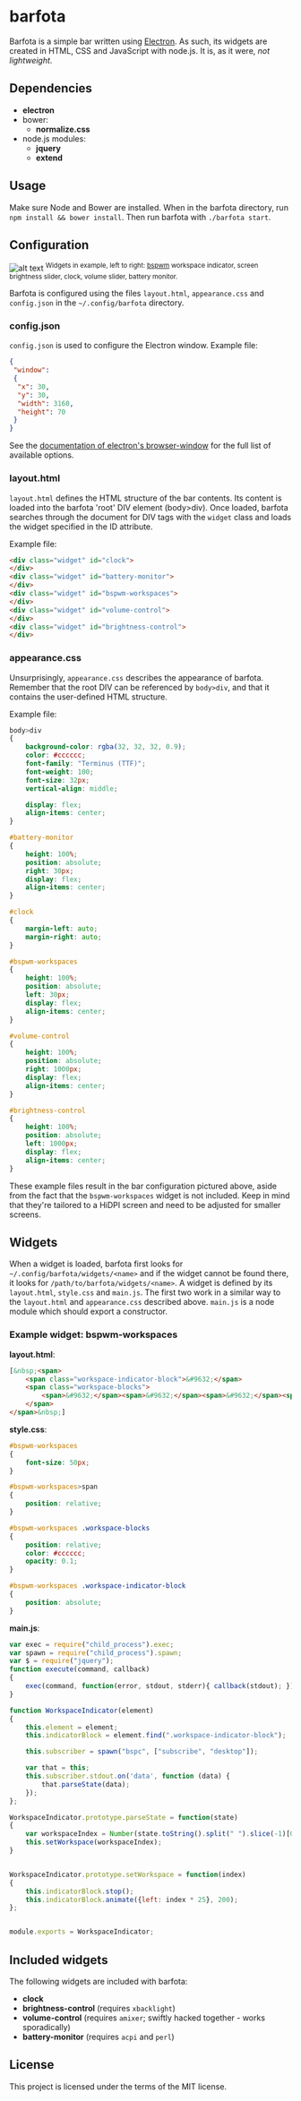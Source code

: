 # barfota
Barfota is a simple bar written using [Electron](http://electron.atom.io/). As such, its widgets are created in HTML, CSS and JavaScript with node.js.
It is, as it were, *not lightweight*.


## Dependencies
* **electron**
* bower:
  * **normalize.css**
* node.js modules:
  * **jquery**
  * **extend**


## Usage
Make sure Node and Bower are installed. When in the barfota directory, run `npm install && bower install`. Then run barfota with `./barfota start`.


## Configuration
![alt text](http://i.imgur.com/8NWQdEp.png "example bar configuration")
<sup>Widgets in example, left to right: [bspwm](https://github.com/baskerville/bspwm) workspace indicator, screen brightness slider, clock, volume slider, battery monitor.</sup>

Barfota is configured using the files `layout.html`, `appearance.css` and `config.json` in the `~/.config/barfota` directory.

### config.json
`config.json` is used to configure the Electron window. Example file:
```json
{
 "window":
 {
  "x": 30,
  "y": 30,
  "width": 3160,
  "height": 70
 }
}
```

See the [documentation of electron's browser-window](https://github.com/atom/electron/blob/master/docs/api/browser-window.md) for the full list of available options.

### layout.html
`layout.html` defines the HTML structure of the bar contents. Its content is loaded into the barfota 'root' DIV element (body>div). Once loaded, barfota searches through the document for DIV tags with the `widget` class and loads the widget specified in the ID attribute.

Example file:
```html
<div class="widget" id="clock">
</div>
<div class="widget" id="battery-monitor">
</div>
<div class="widget" id="bspwm-workspaces">
</div>
<div class="widget" id="volume-control">
</div>
<div class="widget" id="brightness-control">
</div>
```

### appearance.css
Unsurprisingly, `appearance.css` describes the appearance of barfota. Remember that the root DIV can be referenced by `body>div`, and that it contains the user-defined HTML structure.

Example file:
```css
body>div
{
	background-color: rgba(32, 32, 32, 0.9);
	color: #cccccc;
	font-family: "Terminus (TTF)";
	font-weight: 100;
	font-size: 32px;
	vertical-align: middle;

	display: flex;
	align-items: center;
}

#battery-monitor
{
	height: 100%;
	position: absolute;
	right: 30px;
	display: flex;
	align-items: center;
}

#clock
{
	margin-left: auto;
	margin-right: auto;
}

#bspwm-workspaces
{
	height: 100%;
	position: absolute;
	left: 30px;
	display: flex;
	align-items: center;
}

#volume-control
{
	height: 100%;
	position: absolute;
	right: 1000px;
	display: flex;
	align-items: center;
}

#brightness-control
{
	height: 100%;
	position: absolute;
	left: 1000px;
	display: flex;
	align-items: center;
}
```

These example files result in the bar configuration pictured above, aside from the fact that the `bspwm-workspaces` widget is not included. Keep in mind that they're tailored to
a HiDPI screen and need to be adjusted for smaller screens.


## Widgets
When a widget is loaded, barfota first looks for `~/.config/barfota/widgets/<name>` and if the widget cannot be found there, it looks for `/path/to/barfota/widgets/<name>`. A widget is defined by its `layout.html`, `style.css` and `main.js`. The first two work in a similar way to the `layout.html` and `appearance.css` described above. `main.js` is a node module which should export a constructor.

### Example widget: bspwm-workspaces

**layout.html**:
```html
[&nbsp;<span>
	<span class="workspace-indicator-block">&#9632;</span>
	<span class="workspace-blocks">
		<span>&#9632;</span><span>&#9632;</span><span>&#9632;</span><span>&#9632;</span><span>&#9632;</span><span>&#9632;</span><span>&#9632;</span><span>&#9632;</span><span>&#9632;</span><span>&#9632;</span>
	</span>
</span>&nbsp;]
```

**style.css**:
```css
#bspwm-workspaces
{
	font-size: 50px;
}

#bspwm-workspaces>span
{
	position: relative;
}

#bspwm-workspaces .workspace-blocks
{
	position: relative;
	color: #cccccc;
	opacity: 0.1;
}

#bspwm-workspaces .workspace-indicator-block
{
	position: absolute;
}
```

**main.js**:
```javascript
var exec = require("child_process").exec;
var spawn = require("child_process").spawn;
var $ = require("jquery");
function execute(command, callback)
{
	exec(command, function(error, stdout, stderr){ callback(stdout); });
}

function WorkspaceIndicator(element)
{
	this.element = element;
	this.indicatorBlock = element.find(".workspace-indicator-block");

	this.subscriber = spawn("bspc", ["subscribe", "desktop"]);

	var that = this;
	this.subscriber.stdout.on('data', function (data) {
		that.parseState(data);
	});
};

WorkspaceIndicator.prototype.parseState = function(state)
{
	var workspaceIndex = Number(state.toString().split(" ").slice(-1)[0]) - 1;
	this.setWorkspace(workspaceIndex);
}


WorkspaceIndicator.prototype.setWorkspace = function(index)
{
	this.indicatorBlock.stop();
	this.indicatorBlock.animate({left: index * 25}, 200);
};


module.exports = WorkspaceIndicator;
```


## Included widgets
The following widgets are included with barfota:
* **clock**
* **brightness-control** (requires `xbacklight`)
* **volume-control** (requires `amixer`; swiftly hacked together - works sporadically)
* **battery-monitor** (requires `acpi` and `perl`)


## License
This project is licensed under the terms of the MIT license.
